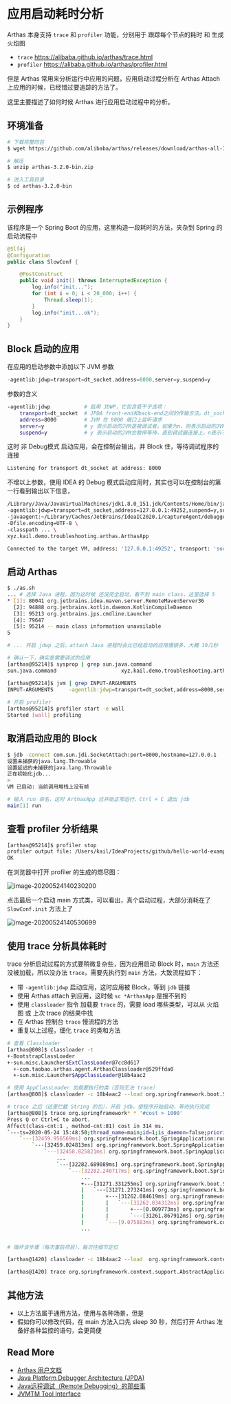 # 应用启动耗时分析

Arthas 本身支持 `trace` 和 `profiler` 功能，分别用于 跟踪每个节点的耗时 和 生成火焰图

- `trace` https://alibaba.github.io/arthas/trace.html
- `profiler` https://alibaba.github.io/arthas/profiler.html

但是 Arthas 常用来分析运行中应用的问题，应用启动过程分析在 Arthas Attach 上应用的时候，已经错过要追踪的方法了。

这里主要描述了如何时候 Arthas 进行应用启动过程中的分析。

## 环境准备

```bash
# 下载完整的包
$ wget https://github.com/alibaba/arthas/releases/download/arthas-all-3.2.0/arthas-3.2.0-bin.zip

# 解压
$ unzip arthas-3.2.0-bin.zip

# 进入工具目录
$ cd arthas-3.2.0-bin
```

## 示例程序

该程序是一个 Spring Boot 的应用，这里构造一段耗时的方法，夹杂到 Spring 的启动流程中

```java
@Slf4j
@Configuration
public class SlowConf {

    @PostConstruct
    public void init() throws InterruptedException {
        log.info("init...");
        for (int i = 0; i < 20_000; i++) {
            Thread.sleep(1);
        }
        log.info("init...ok");
    }
}

```

## Block 启动的应用

在应用的启动参数中添加以下 JVM 参数

```java
-agentlib:jdwp=transport=dt_socket,address=8000,server=y,suspend=y
```

参数的含义

```bash
-agentlib:jdwp           # 启用 JDWP，它包含若干子选项：
    transport=dt_socket  # JPDA front-end和back-end之间的传输方法。dt_socket表示使用套接字传输
    address=8000         # JVM 在 8000 端口上监听请求
    server=y             # y 表示启动的JVM是被调试者，如果为n，则表示启动的JVM是调试器
    suspend=y            # y 表示启动的JVM会暂停等待，直到调试器连接上，n表示不暂停等待
```

这时 非 Debug模式 启动应用，会在控制台输出，并 Block 住，等待调试程序的连接

```bash
Listening for transport dt_socket at address: 8000
```

不增以上参数，使用 IDEA 的 Debug 模式启动应用时，其实也可以在控制台的第一行看到输出以下信息，

```bash
/Library/Java/JavaVirtualMachines/jdk1.8.0_151.jdk/Contents/Home/bin/java \
-agentlib:jdwp=transport=dt_socket,address=127.0.0.1:49252,suspend=y,server=n \
-javaagent:~/Library/Caches/JetBrains/IdeaIC2020.1/captureAgent/debugger-agent.jar \
-Dfile.encoding=UTF-8 \
-classpath ... \
xyz.kail.demo.troubleshooting.arthas.ArthasApp

Connected to the target VM, address: '127.0.0.1:49252', transport: 'socket'
```

## 启动 Arthas

```bash
$ ./as.sh 
... # 选择 Java 进程，因为这时候 还没完全启动，看不到 main class，这里选择 5
* [1]: 80041 org.jetbrains.idea.maven.server.RemoteMavenServer36
  [2]: 94888 org.jetbrains.kotlin.daemon.KotlinCompileDaemon
  [3]: 95213 org.jetbrains.jps.cmdline.Launcher
  [4]: 79647 
  [5]: 95214 -- main class information unavailable
5

# ... 开启 jdwp 之后，attach Java 进程时会比已经启动的应用慢很多，大概 10几秒

# 确认一下，确实是需要调试的应用
[arthas@95214]$ sysprop | grep sun.java.command
sun.java.command                     xyz.kail.demo.troubleshooting.arthas.ArthasApp

[arthas@95214]$ jvm | grep INPUT-ARGUMENTS
INPUT-ARGUMENTS     -agentlib:jdwp=transport=dt_socket,address=8000,server=y,suspend=y
 
# 开启 profiler
[arthas@95214]$ profiler start -e wall
Started [wall] profiling
```

## 取消启动应用的 Block

```bash
$ jdb -connect com.sun.jdi.SocketAttach:port=8000,hostname=127.0.0.1
设置未捕获的java.lang.Throwable
设置延迟的未捕获的java.lang.Throwable
正在初始化jdb...
> 
VM 已启动: 当前调用堆栈上没有帧

# 输入 run 命名，这时 ArthasApp 已开始正常运行，Ctrl + C 退出 jdb
main[1] run
```

## 查看 profiler 分析结果

```bash
[arthas@95214]$ profiler stop
profiler output file: /Users/kail/IdeaProjects/github/hello-world-example/Troubleshooting/arthas-output/20200524-135944.svg
OK
```

在浏览器中打开 profiler 的生成的燃尽图：

![image-20200524140230200](../-images/image-20200524140230200.png)

点击最后一个启动 main 方式类，可以看出，真个启动过程，大部分消耗在了 `SlowConf.init` 方法上了

![image-20200524140530699](../-images/image-20200524140530699.png)

## 使用 trace 分析具体耗时

trace 分析启动过程的方式要稍微复杂些，因为应用启动 Block 时，`main` 方法还没被加载，所以没办法 `trace`，需要先执行到 `main` 方法，大致流程如下：

- 带 `-agentlib:jdwp` 启动应用，这时应用被 Block，等到 `jdb` 链接
- 使用 Arthas attach 到应用，这时候 `sc *ArthasApp` 是搜不到的
- 使用 `classloader` 指令 加载要 `trace` 的，需要 load 哪些类型，可以从 火焰图 或 上次 trace 的结果中找
- 在 Arthas 控制台 `trace` 慢流程的方法
- 重复以上过程，细化 `trace` 的类和方法

```bash
# 查看 Classloader
[arthas@808]$ classloader -t
+-BootstrapClassLoader                                                                                                                                                                     
+-sun.misc.Launcher$ExtClassLoader@7cc8d617                                                                                                                                                
  +-com.taobao.arthas.agent.ArthasClassloader@529ffda0                                                                                                                                     
  +-sun.misc.Launcher$AppClassLoader@18b4aac2     

# 使用 AppClassLoader 加载要执行的类（否则无法 trace）
[arthas@808]$ classloader -c 18b4aac2 --load org.springframework.boot.SpringApplication

# trace 之后（这里拦截 String 的包），开启 jdb，使程序开始启动，等待执行完成
[arthas@808]$ trace org.springframework* * '#cost > 1000'
Press Q or Ctrl+C to abort.
Affect(class-cnt:1 , method-cnt:81) cost in 314 ms.
`---ts=2020-05-24 15:48:50;thread_name=main;id=1;is_daemon=false;priority=5;TCCL=sun.misc.Launcher$AppClassLoader@18b4aac2
    `---[32459.956569ms] org.springframework.boot.SpringApplication:run()
        `---[32459.024813ms] org.springframework.boot.SpringApplication:run() #1215
            `---[32458.825821ms] org.springframework.boot.SpringApplication:run()
                ...
                `---[32282.689089ms] org.springframework.boot.SpringApplication:run() #1226
                    `---[32282.240717ms] org.springframework.boot.SpringApplication:run()
                        ...
                        +---[31271.331255ms] org.springframework.boot.SpringApplication:refreshContext() #315
                        |   `---[31271.273241ms] org.springframework.boot.SpringApplication:refreshContext()
                        |       +---[31262.084619ms] org.springframework.boot.SpringApplication:refresh() #397
                        |       |   `---[31262.034312ms] org.springframework.boot.SpringApplication:refresh()
                        |       |       +---[0.009773ms] org.springframework.util.Assert:isInstanceOf() #746
                        |       |       `---[31261.867912ms] org.springframework.context.support.AbstractApplicationContext:refresh() #747 ❤ 这里花了 30 秒
                        |       `---[9.075883ms] org.springframework.context.ConfigurableApplicationContext:registerShutdownHook() #400
                        ...


# 循坏该步骤（每次重启项目），每次往细节定位

[arthas@1420] classloader -c 18b4aac2 --load  org.springframework.context.support.AbstractApplicationContext *

[arthas@1420] trace org.springframework.context.support.AbstractApplicationContext * '#cost > 10000'
```

## 其他方法

- 以上方法属于通用方法，使用与各种场景，但是
- 假如你可以修改代码，在 main 方法入口先 sleep 30 秒，然后打开 Arthas 准备好各种监控的语句，会更简便

## Read More

- [Arthas 用户文档](https://alibaba.github.io/arthas/index.html)
- [Java Platform Debugger Architecture (JPDA)](https://docs.oracle.com/javase/8/docs/technotes/guides/jpda/index.html)
- [Java远程调试（Remote Debugging）的那些事](https://www.jianshu.com/p/d168ecdce022)
- [JVMTM Tool Interface](https://docs.oracle.com/javase/1.5.0/docs/guide/jvmti/jvmti.html#starting)

